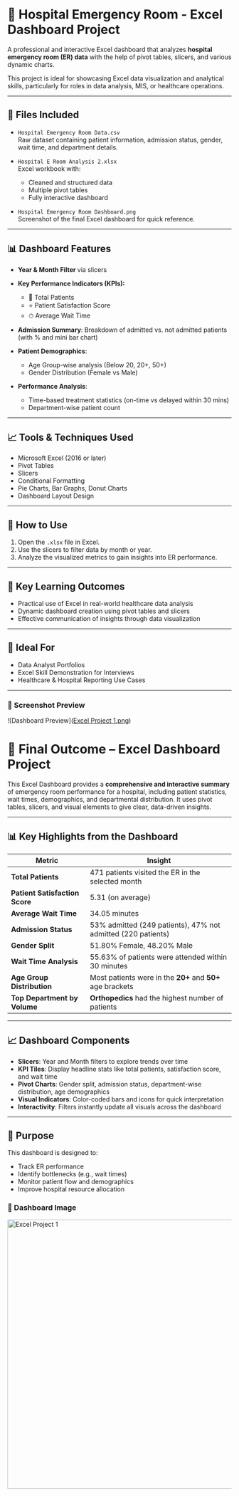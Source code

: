 
# 🏥 Hospital Emergency Room - Excel Dashboard Project

A professional and interactive Excel dashboard that analyzes **hospital emergency room (ER) data** with the help of pivot tables, slicers, and various dynamic charts.

This project is ideal for showcasing Excel data visualization and analytical skills, particularly for roles in data analysis, MIS, or healthcare operations.

---

## 📁 Files Included

- `Hospital Emergency Room Data.csv`  
  Raw dataset containing patient information, admission status, gender, wait time, and department details.

- `Hospital E Room Analysis 2.xlsx`  
  Excel workbook with:
  - Cleaned and structured data
  - Multiple pivot tables
  - Fully interactive dashboard

- `Hospital Emergency Room Dashboard.png`  
  Screenshot of the final Excel dashboard for quick reference.

---

## 📊 Dashboard Features

- **Year & Month Filter** via slicers
- **Key Performance Indicators (KPIs):**
  - 🧍 Total Patients
  - ⭐ Patient Satisfaction Score
  - ⏱ Average Wait Time

- **Admission Summary**: Breakdown of admitted vs. not admitted patients (with % and mini bar chart)
- **Patient Demographics**:
  - Age Group-wise analysis (Below 20, 20+, 50+)
  - Gender Distribution (Female vs Male)
- **Performance Analysis**:
  - Time-based treatment statistics (on-time vs delayed within 30 mins)
  - Department-wise patient count

---

## 📈 Tools & Techniques Used

- Microsoft Excel (2016 or later)
- Pivot Tables
- Slicers
- Conditional Formatting
- Pie Charts, Bar Graphs, Donut Charts
- Dashboard Layout Design

---

## 🚀 How to Use

1. Open the `.xlsx` file in Excel.
2. Use the slicers to filter data by month or year.
3. Analyze the visualized metrics to gain insights into ER performance.

---

## 🎯 Key Learning Outcomes

- Practical use of Excel in real-world healthcare data analysis
- Dynamic dashboard creation using pivot tables and slicers
- Effective communication of insights through data visualization

---

## 📌 Ideal For

- Data Analyst Portfolios
- Excel Skill Demonstration for Interviews
- Healthcare & Hospital Reporting Use Cases

---

### 🔗 Screenshot Preview

![Dashboard Preview]([Excel Project 1.png](https://github.com/shrwal/-Hospital-Emergency-Room---Excel-Dashboard/blob/c3edb0a18497d5e5c05fa043282facb95f9c7055/Excel%20Project%201.png))


# 🏥 Final Outcome – Excel Dashboard Project

This Excel Dashboard provides a **comprehensive and interactive summary** of emergency room performance for a hospital, including patient statistics, wait times, demographics, and departmental distribution. It uses pivot tables, slicers, and visual elements to give clear, data-driven insights.

---

## 📊 Key Highlights from the Dashboard

| Metric | Insight |
|--------|---------|
| **Total Patients** | 471 patients visited the ER in the selected month |
| **Patient Satisfaction Score** | 5.31 (on average) |
| **Average Wait Time** | 34.05 minutes |
| **Admission Status** | 53% admitted (249 patients), 47% not admitted (220 patients) |
| **Gender Split** | 51.80% Female, 48.20% Male |
| **Wait Time Analysis** | 55.63% of patients were attended within 30 minutes |
| **Age Group Distribution** | Most patients were in the **20+** and **50+** age brackets |
| **Top Department by Volume** | **Orthopedics** had the highest number of patients |

---

## 📈 Dashboard Components

- **Slicers**: Year and Month filters to explore trends over time
- **KPI Tiles**: Display headline stats like total patients, satisfaction score, and wait time
- **Pivot Charts**: Gender split, admission status, department-wise distribution, age demographics
- **Visual Indicators**: Color-coded bars and icons for quick interpretation
- **Interactivity**: Filters instantly update all visuals across the dashboard

---

## 📌 Purpose

This dashboard is designed to:
- Track ER performance
- Identify bottlenecks (e.g., wait times)
- Monitor patient flow and demographics
- Improve hospital resource allocation

### 🔗 Dashboard Image
<img width="1176" height="605" alt="Excel Project 1" src="https://github.com/user-attachments/assets/bb7819b5-fc5d-4a1c-98f4-ec55e346b721" />

